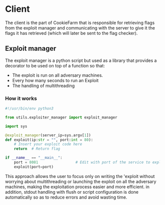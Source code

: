 # Client

The client is the part of CookieFarm that is responsible for retrieving flags from the exploit manager and communicating with the server to give it the flags it has retrieved (which will later be sent to the flag checker).

## Exploit manager

The exploit manager is a python script but used as a library that provides a decorator to be used on top of a function so that:

- The exploit is run on all adversary machines.
- Every how many seconds to run an Exploit
- The handling of multithreading

### How it works

```python
#!/usr/bin/env python3

from utils.exploiter_manager import exploit_manager

import sys

@exploit_manager(server_ip=sys.argv[1])
def exploit(ip:str = "", port:int = 80):
    # Insert your exploit code here
    return  # Return flag

if __name__ == "__main__":
    port = 8081                 # Edit with port of the service to exploit
    exploit(port=port)

```

This approach allows the user to focus only on writing the 'exploit without worrying about multithreading or launching the exploit on all the adversary machines, making the exploitation process easier and more efficient. in addition, stdout handling with flush or script configuration is done automatically so as to reduce errors and avoid wasting time.
